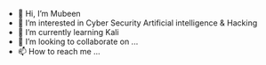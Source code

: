 - 👋 Hi, I’m Mubeen
- 👀 I’m interested in Cyber Security Artificial intelligence & Hacking 
- 🌱 I’m currently learning Kali
- 💞️ I’m looking to collaborate on ...
- 📫 How to reach me ...

<!---
MubeenStudio/MubeenStudio is a ✨ special ✨ repository because its `README.md` (this file) appears on your GitHub profile.
You can click the Preview link to take a look at your changes.
--->
